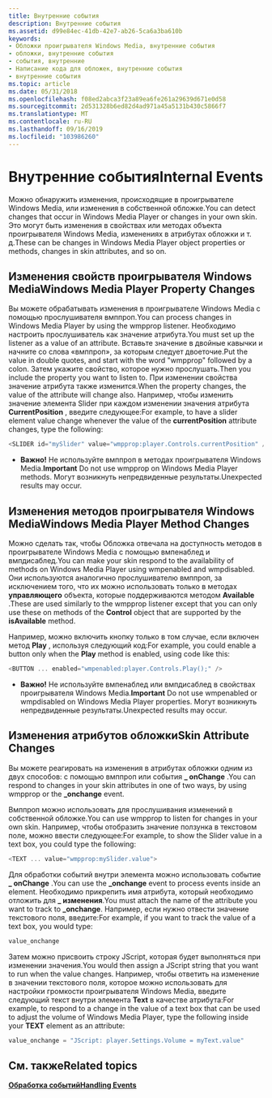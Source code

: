 ```yaml
---
title: Внутренние события
description: Внутренние события
ms.assetid: d99e84ec-41db-42e7-ab26-5ca6a3ba610b
keywords:
- Обложки проигрывателя Windows Media, внутренние события
- обложки, внутренние события
- события, внутренние
- Написание кода для обложек, внутренние события
- внутренние события
ms.topic: article
ms.date: 05/31/2018
ms.openlocfilehash: f08ed2abca3f23a89ea6fe261a29639d671e0d58
ms.sourcegitcommit: 2d531328b6ed82d4ad971a45a5131b430c5866f7
ms.translationtype: MT
ms.contentlocale: ru-RU
ms.lasthandoff: 09/16/2019
ms.locfileid: "103986260"
---
```

# <a name="internal-events"></a><span data-ttu-id="1eb08-108">Внутренние события</span><span class="sxs-lookup"><span data-stu-id="1eb08-108">Internal Events</span></span>

<span data-ttu-id="1eb08-109">Можно обнаружить изменения, происходящие в проигрывателе Windows Media, или изменения в собственной обложке.</span><span class="sxs-lookup"><span data-stu-id="1eb08-109">You can detect changes that occur in Windows Media Player or changes in your own skin.</span></span> <span data-ttu-id="1eb08-110">Это могут быть изменения в свойствах или методах объекта проигрывателя Windows Media, изменениях в атрибутах обложки и т. д.</span><span class="sxs-lookup"><span data-stu-id="1eb08-110">These can be changes in Windows Media Player object properties or methods, changes in skin attributes, and so on.</span></span>

## <a name="windows-media-player-property-changes"></a><span data-ttu-id="1eb08-111">Изменения свойств проигрывателя Windows Media</span><span class="sxs-lookup"><span data-stu-id="1eb08-111">Windows Media Player Property Changes</span></span>

<span data-ttu-id="1eb08-112">Вы можете обрабатывать изменения в проигрывателе Windows Media с помощью прослушивателя вмппроп.</span><span class="sxs-lookup"><span data-stu-id="1eb08-112">You can process changes in Windows Media Player by using the wmpprop listener.</span></span> <span data-ttu-id="1eb08-113">Необходимо настроить прослушиватель как значение атрибута.</span><span class="sxs-lookup"><span data-stu-id="1eb08-113">You must set up the listener as a value of an attribute.</span></span> <span data-ttu-id="1eb08-114">Вставьте значение в двойные кавычки и начните со слова «вмппроп», за которым следует двоеточие.</span><span class="sxs-lookup"><span data-stu-id="1eb08-114">Put the value in double quotes, and start with the word "wmpprop" followed by a colon.</span></span> <span data-ttu-id="1eb08-115">Затем укажите свойство, которое нужно прослушать.</span><span class="sxs-lookup"><span data-stu-id="1eb08-115">Then you include the property you want to listen to.</span></span> <span data-ttu-id="1eb08-116">При изменении свойства значение атрибута также изменится.</span><span class="sxs-lookup"><span data-stu-id="1eb08-116">When the property changes, the value of the attribute will change also.</span></span> <span data-ttu-id="1eb08-117">Например, чтобы изменить значение элемента Slider при каждом изменении значения атрибута **CurrentPosition** , введите следующее:</span><span class="sxs-lookup"><span data-stu-id="1eb08-117">For example, to have a slider element value change whenever the value of the **currentPosition** attribute changes, type the following:</span></span>


```C++
<SLIDER id="mySlider" value="wmpprop:player.Controls.currentPosition" />
```



-   <span data-ttu-id="1eb08-118">**Важно!** Не используйте вмппроп в методах проигрывателя Windows Media.</span><span class="sxs-lookup"><span data-stu-id="1eb08-118">**Important** Do not use wmpprop on Windows Media Player methods.</span></span> <span data-ttu-id="1eb08-119">Могут возникнуть непредвиденные результаты.</span><span class="sxs-lookup"><span data-stu-id="1eb08-119">Unexpected results may occur.</span></span>

## <a name="windows-media-player-method-changes"></a><span data-ttu-id="1eb08-120">Изменения методов проигрывателя Windows Media</span><span class="sxs-lookup"><span data-stu-id="1eb08-120">Windows Media Player Method Changes</span></span>

<span data-ttu-id="1eb08-121">Можно сделать так, чтобы Обложка отвечала на доступность методов в проигрывателе Windows Media с помощью вмпенаблед и вмпдисаблед.</span><span class="sxs-lookup"><span data-stu-id="1eb08-121">You can make your skin respond to the availability of methods on Windows Media Player using wmpenabled and wmpdisabled.</span></span> <span data-ttu-id="1eb08-122">Они используются аналогично прослушивателю вмппроп, за исключением того, что их можно использовать только в методах **управляющего** объекта, которые поддерживаются методом **Available** .</span><span class="sxs-lookup"><span data-stu-id="1eb08-122">These are used similarly to the wmpprop listener except that you can only use these on methods of the **Control** object that are supported by the **isAvailable** method.</span></span>

<span data-ttu-id="1eb08-123">Например, можно включить кнопку только в том случае, если включен метод **Play** , используя следующий код:</span><span class="sxs-lookup"><span data-stu-id="1eb08-123">For example, you could enable a button only when the **Play** method is enabled, using code like this:</span></span>


```C++
<BUTTON ... enabled="wmpenabled:player.Controls.Play();" />

```



-   <span data-ttu-id="1eb08-124">**Важно!** Не используйте вмпенаблед или вмпдисаблед в свойствах проигрывателя Windows Media.</span><span class="sxs-lookup"><span data-stu-id="1eb08-124">**Important** Do not use wmpenabled or wmpdisabled on Windows Media Player properties.</span></span> <span data-ttu-id="1eb08-125">Могут возникнуть непредвиденные результаты.</span><span class="sxs-lookup"><span data-stu-id="1eb08-125">Unexpected results may occur.</span></span>

## <a name="skin-attribute-changes"></a><span data-ttu-id="1eb08-126">Изменения атрибутов обложки</span><span class="sxs-lookup"><span data-stu-id="1eb08-126">Skin Attribute Changes</span></span>

<span data-ttu-id="1eb08-127">Вы можете реагировать на изменения в атрибутах обложки одним из двух способов: с помощью вмппроп или события **\_ onChange** .</span><span class="sxs-lookup"><span data-stu-id="1eb08-127">You can respond to changes in your skin attributes in one of two ways, by using wmpprop or the **\_onchange** event.</span></span>

<span data-ttu-id="1eb08-128">Вмппроп можно использовать для прослушивания изменений в собственной обложке.</span><span class="sxs-lookup"><span data-stu-id="1eb08-128">You can use wmpprop to listen for changes in your own skin.</span></span> <span data-ttu-id="1eb08-129">Например, чтобы отобразить значение ползунка в текстовом поле, можно ввести следующее:</span><span class="sxs-lookup"><span data-stu-id="1eb08-129">For example, to show the Slider value in a text box, you could type the following:</span></span>


```C++
<TEXT ... value="wmpprop:mySlider.value">

```



<span data-ttu-id="1eb08-130">Для обработки событий внутри элемента можно использовать событие **\_ onChange** .</span><span class="sxs-lookup"><span data-stu-id="1eb08-130">You can use the **\_onchange** event to process events inside an element.</span></span> <span data-ttu-id="1eb08-131">Необходимо прикрепить имя атрибута, который необходимо отложить для **\_ изменения**.</span><span class="sxs-lookup"><span data-stu-id="1eb08-131">You must attach the name of the attribute you want to track to **\_onchange**.</span></span> <span data-ttu-id="1eb08-132">Например, если нужно отвести значение текстового поля, введите:</span><span class="sxs-lookup"><span data-stu-id="1eb08-132">For example, if you want to track the value of a text box, you would type:</span></span>


```C++
value_onchange

```



<span data-ttu-id="1eb08-133">Затем можно присвоить строку JScript, которая будет выполняться при изменении значения.</span><span class="sxs-lookup"><span data-stu-id="1eb08-133">You would then assign a JScript string that you want to run when the value changes.</span></span> <span data-ttu-id="1eb08-134">Например, чтобы ответить на изменение в значении текстового поля, которое можно использовать для настройки громкости проигрывателя Windows Media, введите следующий текст внутри элемента **Text** в качестве атрибута:</span><span class="sxs-lookup"><span data-stu-id="1eb08-134">For example, to respond to a change in the value of a text box that can be used to adjust the volume of Windows Media Player, type the following inside your **TEXT** element as an attribute:</span></span>


```C++
value_onchange = "JScript: player.Settings.Volume = myText.value"

```



## <a name="related-topics"></a><span data-ttu-id="1eb08-135">См. также</span><span class="sxs-lookup"><span data-stu-id="1eb08-135">Related topics</span></span>

<dl> <dt>

[<span data-ttu-id="1eb08-136">**Обработка событий**</span><span class="sxs-lookup"><span data-stu-id="1eb08-136">**Handling Events**</span></span>](handling-events.md)
</dt> </dl>

 

 




